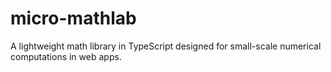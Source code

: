 # micro-mathlab
A lightweight math library in TypeScript designed for small-scale numerical computations in web apps.
